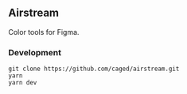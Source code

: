 ## Airstream

Color tools for Figma.

### Development

```
git clone https://github.com/caged/airstream.git
yarn
yarn dev
```
